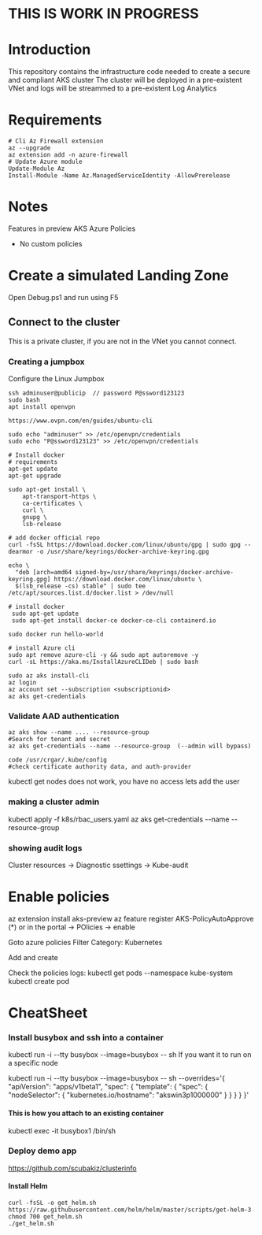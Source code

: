 # THIS IS WORK IN PROGRESS
# Introduction 
This repository contains the infrastructure code needed to create a secure and compliant AKS cluster
The cluster will be deployed in a pre-existent VNet and logs will be streammed to a pre-existent Log Analytics

# Requirements
```
# Cli Az Firewall extension
az --upgrade
az extension add -n azure-firewall
# Update Azure module
Update-Module Az
Install-Module -Name Az.ManagedServiceIdentity -AllowPrerelease
```

# Notes
Features in preview
AKS Azure Policies
  - No custom policies

# Create a simulated Landing Zone
Open Debug.ps1 and run using F5

## Connect to the cluster
This is a private cluster, if you are not in the VNet you cannot connect.

### Creating a jumpbox
Configure the Linux Jumpbox
```
ssh adminuser@publicip  // password P@ssword123123
sudo bash
apt install openvpn

https://www.ovpn.com/en/guides/ubuntu-cli

sudo echo "adminuser" >> /etc/openvpn/credentials
sudo echo "P@ssword123123" >> /etc/openvpn/credentials

# Install docker
# requirements
apt-get update
apt-get upgrade

sudo apt-get install \
    apt-transport-https \
    ca-certificates \
    curl \
    gnupg \
    lsb-release

# add docker official repo
curl -fsSL https://download.docker.com/linux/ubuntu/gpg | sudo gpg --dearmor -o /usr/share/keyrings/docker-archive-keyring.gpg

echo \
  "deb [arch=amd64 signed-by=/usr/share/keyrings/docker-archive-keyring.gpg] https://download.docker.com/linux/ubuntu \
  $(lsb_release -cs) stable" | sudo tee /etc/apt/sources.list.d/docker.list > /dev/null

# install docker
 sudo apt-get update
 sudo apt-get install docker-ce docker-ce-cli containerd.io

sudo docker run hello-world

# install Azure cli
sudo apt remove azure-cli -y && sudo apt autoremove -y
curl -sL https://aka.ms/InstallAzureCLIDeb | sudo bash

sudo az aks install-cli
az login
az account set --subscription <subscriptionid>
az aks get-credentials 

```

### Validate AAD authentication

```
az aks show --name .... --resource-group
#Search for tenant and secret
az aks get-credentials --name --resource-group  (--admin will bypass)

code /usr/crgar/.kube/config
#check certificate authority data, and auth-provider

```
kubectl get nodes
does not work, you have no access
lets add the user

### making a cluster admin
kubectl apply -f k8s/rbac_users.yaml
az aks get-credentials --name --resource-group 

### showing audit logs
Cluster resources -> Diagnostic ssettings -> Kube-audit

# Enable policies
az extension install aks-preview
az feature register AKS-PolicyAutoApprove (*)
or in the portal -> POlicies -> enable

Goto azure policies
Filter Category: Kubernetes

Add and create

Check the policies logs:
kubectl get pods --namespace kube-system
kubectl create pod 

# CheatSheet

### Install busybox and ssh into a container
kubectl run -i --tty busybox --image=busybox -- sh
If you want it to run on a specific node

kubectl run -i --tty busybox --image=busybox -- sh --overrides='{ "apiVersion": "apps/v1beta1", "spec": { "template": { "spec": { "nodeSelector": { "kubernetes.io/hostname": "akswin3p1000000" } } } } }'

#### This is how you attach to an existing container
 kubectl exec -it busybox1 /bin/sh


### Deploy demo app

https://github.com/scubakiz/clusterinfo

#### Install Helm
```
curl -fsSL -o get_helm.sh https://raw.githubusercontent.com/helm/helm/master/scripts/get-helm-3
chmod 700 get_helm.sh
./get_helm.sh
```
